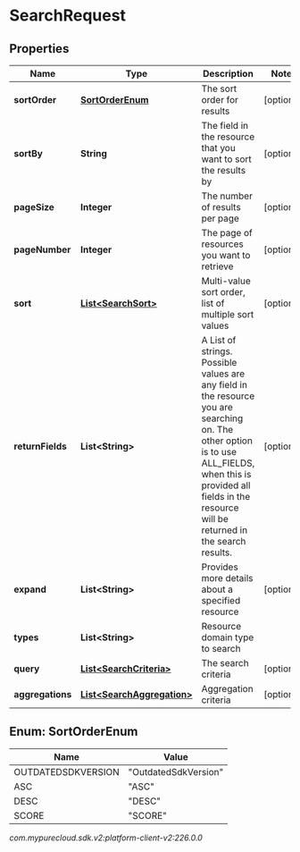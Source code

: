 # SearchRequest


## Properties

| Name | Type | Description | Notes |
| ------------ | ------------- | ------------- | ------------- |
| **sortOrder** | [**SortOrderEnum**](#Enum--SortOrderEnum) | The sort order for results |  [optional] |
| **sortBy** | **String** | The field in the resource that you want to sort the results by |  [optional] |
| **pageSize** | **Integer** | The number of results per page |  [optional] |
| **pageNumber** | **Integer** | The page of resources you want to retrieve |  [optional] |
| **sort** | [**List&lt;SearchSort&gt;**](SearchSort) | Multi-value sort order, list of multiple sort values |  [optional] |
| **returnFields** | **List&lt;String&gt;** | A List of strings.  Possible values are any field in the resource you are searching on.  The other option is to use ALL_FIELDS, when this is provided all fields in the resource will be returned in the search results. |  [optional] |
| **expand** | **List&lt;String&gt;** | Provides more details about a specified resource |  [optional] |
| **types** | **List&lt;String&gt;** | Resource domain type to search |  |
| **query** | [**List&lt;SearchCriteria&gt;**](SearchCriteria) | The search criteria |  [optional] |
| **aggregations** | [**List&lt;SearchAggregation&gt;**](SearchAggregation) | Aggregation criteria |  [optional] |


## Enum: SortOrderEnum

| Name | Value |
| ---- | ----- |
| OUTDATEDSDKVERSION | &quot;OutdatedSdkVersion&quot; | 
| ASC | &quot;ASC&quot; | 
| DESC | &quot;DESC&quot; | 
| SCORE | &quot;SCORE&quot; | 




_com.mypurecloud.sdk.v2:platform-client-v2:226.0.0_
